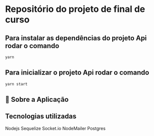 # Repositório do projeto de final de curso 

## Para instalar as dependências do projeto Api rodar o comando
```bash
yarn
```
## Para inicializar o projeto Api rodar o comando
```bash
yarn start
```
## :rocket: Sobre a Aplicação
## Tecnologias utilizadas

Nodejs
Sequelize
Socket.io
NodeMailer
Postgres
